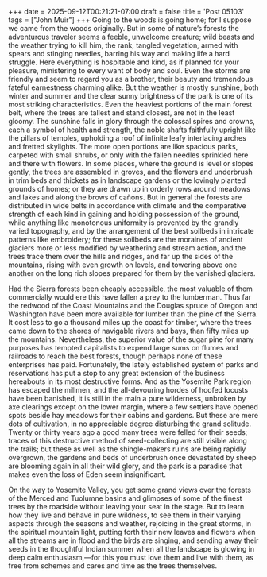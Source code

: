 +++
date = 2025-09-12T00:21:21-07:00
draft = false
title = 'Post 05103'
tags = ["John Muir"]
+++
Going to the woods is going home; for I suppose we came from the woods originally. But in some of nature’s forests the adventurous traveler seems a feeble, unwelcome creature; wild beasts and the weather trying to kill him, the rank, tangled vegetation, armed with spears and stinging needles, barring his way and making life a hard struggle. Here everything is hospitable and kind, as if planned for your pleasure, ministering to every want of body and soul. Even the storms are friendly and seem to regard you as a brother, their beauty and tremendous fateful earnestness charming alike. But the weather is mostly sunshine, both winter and summer and the clear sunny brightness of the park is one of its most striking characteristics. Even the heaviest portions of the main forest belt, where the trees are tallest and stand closest, are not in the least gloomy. The sunshine falls in glory through the colossal spires and crowns, each a symbol of health and strength, the noble shafts faithfully upright like the pillars of temples, upholding a roof of infinite leafy interlacing arches and fretted skylights. The more open portions are like spacious parks, carpeted with small shrubs, or only with the fallen needles sprinkled here and there with flowers. In some places, where the ground is level or slopes gently, the trees are assembled in groves, and the flowers and underbrush in trim beds and thickets as in landscape gardens or the lovingly planted grounds of homes; or they are drawn up in orderly rows around meadows and lakes and along the brows of cañons. But in general the forests are distributed in wide belts in accordance with climate and the comparative strength of each kind in gaining and holding possession of the ground, while anything like monotonous uniformity is prevented by the grandly varied topography, and by the arrangement of the best soilbeds in intricate patterns like embroidery; for these soilbeds are the moraines of ancient glaciers more or less modified by weathering and stream action, and the trees trace them over the hills and ridges, and far up the sides of the mountains, rising with even growth on levels, and towering above one another on the long rich slopes prepared for them by the vanished glaciers.

Had the Sierra forests been cheaply accessible, the most valuable of them commercially would ere this have fallen a prey to the lumberman. Thus far the redwood of the Coast Mountains and the Douglas spruce of Oregon and Washington have been more available for lumber than the pine of the Sierra. It cost less to go a thousand miles up the coast for timber, where the trees came down to the shores of navigable rivers and bays, than fifty miles up the mountains. Nevertheless, the superior value of the sugar pine for many purposes has tempted capitalists to expend large sums on flumes and railroads to reach the best forests, though perhaps none of these enterprises has paid. Fortunately, the lately established system of parks and reservations has put a stop to any great extension of the business hereabouts in its most destructive forms. And as the Yosemite Park region has escaped the millmen, and the all-devouring hordes of hoofed locusts have been banished, it is still in the main a pure wilderness, unbroken by axe clearings except on the lower margin, where a few settlers have opened spots beside hay meadows for their cabins and gardens. But these are mere dots of cultivation, in no appreciable degree disturbing the grand solitude. Twenty or thirty years ago a good many trees were felled for their seeds; traces of this destructive method of seed-collecting are still visible along the trails; but these as well as the shingle-makers ruins are being rapidly overgrown, the gardens and beds of underbrush once devastated by sheep are blooming again in all their wild glory, and the park is a paradise that makes even the loss of Eden seem insignificant.

On the way to Yosemite Valley, you get some grand views over the forests of the Merced and Tuolumne basins and glimpses of some of the finest trees by the roadside without leaving your seat in the stage. But to learn how they live and behave in pure wildness, to see them in their varying aspects through the seasons and weather, rejoicing in the great storms, in the spiritual mountain light, putting forth their new leaves and flowers when all the streams are in flood and the birds are singing, and sending away their seeds in the thoughtful Indian summer when all the landscape is glowing in deep calm enthusiasm,—for this you must love them and live with them, as free from schemes and cares and time as the trees themselves.

